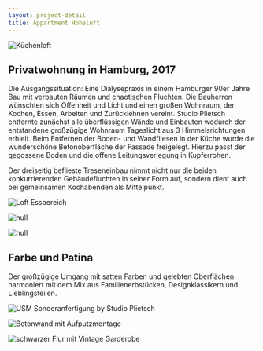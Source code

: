 ```yaml
---
layout: project-detail
title: Appartment Hoheluft
---
```

![Küchenloft](/img/04-SP_0169b_1000px.jpg)

## Privatwohnung in Hamburg, 2017

Die Ausgangssituation: Eine Dialysepraxis in einem Hamburger 90er Jahre Bau mit verbauten Räumen und chaotischen Fluchten. Die Bauherren wünschten sich Offenheit und Licht und einen großen Wohnraum, der Kochen, Essen, Arbeiten und Zurücklehnen vereint.
Studio Plietsch entfernte zunächst alle überflüssigen Wände und Einbauten wodurch der entstandene großzügige Wohnraum Tageslicht aus 3 Himmelsrichtungen erhielt. Beim Entfernen der Boden- und Wandfliesen in der Küche wurde die wunderschöne Betonoberfläche der Fassade freigelegt. Hierzu passt der gegossene Boden und die offene Leitungsverlegung in Kupferrohen.

Der dreiseitig beflieste Treseneinbau nimmt nicht nur die beiden konkurrierenden Gebäudefluchten in seiner Form auf, sondern dient auch bei gemeinsamen Kochabenden als Mittelpunkt.

![Loft Essbereich](/img/02-SP_0154c_1000px.jpg)

![null](/img/13-SP_0271b_500px.jpg)

![null](/img/12-SP_0266b_500px.jpg)

## Farbe und Patina

Der großzügige Umgang mit satten Farben und gelebten Oberflächen harmoniert mit dem Mix aus Familienerbstücken, Designklassikern und Lieblingsteilen.

![USM Sonderanfertigung by Studio Plietsch](/img/08-sp_0046b_1000px.jpg)

![Betonwand mit Aufputzmontage](/img/06-sp_0022f_500px.jpg)

![schwarzer Flur mit Vintage Garderobe](/img/sp_0058a_500px.jpg)
